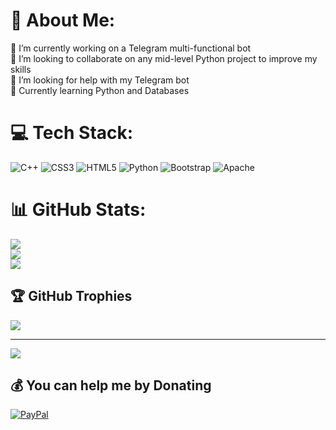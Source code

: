 # 💫 About Me:
🔭 I’m currently working on a Telegram multi-functional bot<br>👯 I’m looking to collaborate on any mid-level Python project to improve my skills<br>🤝 I’m looking for help with my Telegram bot<br>🌱 Currently learning Python and Databases


# 💻 Tech Stack:
![C++](https://img.shields.io/badge/c++-%2300599C.svg?style=for-the-badge&logo=c%2B%2B&logoColor=white) ![CSS3](https://img.shields.io/badge/css3-%231572B6.svg?style=for-the-badge&logo=css3&logoColor=white) ![HTML5](https://img.shields.io/badge/html5-%23E34F26.svg?style=for-the-badge&logo=html5&logoColor=white) ![Python](https://img.shields.io/badge/python-3670A0?style=for-the-badge&logo=python&logoColor=ffdd54) ![Bootstrap](https://img.shields.io/badge/bootstrap-%238511FA.svg?style=for-the-badge&logo=bootstrap&logoColor=white) ![Apache](https://img.shields.io/badge/apache-%23D42029.svg?style=for-the-badge&logo=apache&logoColor=white)
# 📊 GitHub Stats:
![](https://github-readme-stats.vercel.app/api?username=Xito137&theme=dark&hide_border=false&include_all_commits=true&count_private=true)<br/>
![](https://github-readme-streak-stats.herokuapp.com/?user=Xito137&theme=dark&hide_border=false)<br/>
![](https://github-readme-stats.vercel.app/api/top-langs/?username=Xito137&theme=dark&hide_border=false&include_all_commits=true&count_private=true&layout=compact)

## 🏆 GitHub Trophies
![](https://github-profile-trophy.vercel.app/?username=Xito137&theme=dark&no-frame=false&no-bg=true&margin-w=4)

---
[![](https://visitcount.itsvg.in/api?id=Xito137&icon=5&color=0)](https://visitcount.itsvg.in)

  ## 💰 You can help me by Donating
  [![PayPal](https://img.shields.io/badge/PayPal-00457C?style=for-the-badge&logo=paypal&logoColor=white)](https://paypal.me/xito1317) 

  
<!-- Proudly created with GPRM ( https://gprm.itsvg.in ) -->
